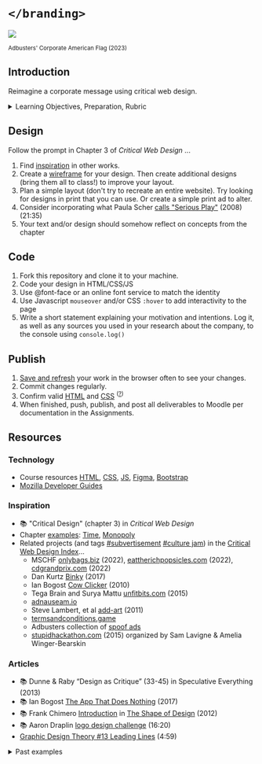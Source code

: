 
# `</branding>`

<img src="assets/img/corporate-flag-2023.png"> 

<small>Adbusters' Corporate American Flag (2023)</small>   





## Introduction

Reimagine a corporate message using critical web design.


<details>
<summary>Learning Objectives, Preparation, Rubric</summary>

### Learning Objectives

Students who complete this assignment will be able to:

- Compare [Dunne and Raby's A/B columns](assets/img/dunn-raby-a-b.png) e.g. critical design vs. commercial design
- Identify aspects of an organization's brand and identity including logo, wordmark, and logo lockup.
- Design a web page in Figma
- Demonstrate how to use @font-face and online type services like Google Fonts to style text in a web page.
- Implement a click event listener in Javascript.


### Preparation

Complete the following to prepare for this assignment: 

- Chapter 3 of Critical Web Design
- Course content listed on the schedule


### Rubric

See Moodle.

</details>










## Design

Follow the prompt in Chapter 3 of *Critical Web Design* ...

1. Find [inspiration](#inspiration) in other works.
1. Create a [wireframe](https://www.figma.com/resource-library/what-is-wireframing/) for your design. Then create additional designs (bring them all to class!) to improve your layout.
1. Plan a simple layout (don't try to recreate an entire website). Try looking for designs in print that you can use. Or create a simple print ad to alter.
1. Consider incorporating what Paula Scher [calls "Serious Play"](https://www.ted.com/talks/paula_scher_great_design_is_serious_not_solemn) (2008) (21:35)
1. Your text and/or design should somehow reflect on concepts from the chapter 


## Code

1. Fork this repository and clone it to your machine.
1. Code your design in HTML/CSS/JS
1. Use @font-face or an online font service to match the identity
1. Use Javascript `mouseover` and/or CSS `:hover` to add interactivity to the page
1. Write a short statement explaining your motivation and intentions. Log it, as well as any sources you used in your research about the company, to the console using `console.log()`


## Publish

1. [Save and refresh](https://github.com/omundy/learn-computing/blob/main/topics/keyboard-shortcuts.md#web-development-edit-save-refresh-loop) your work in the browser often to see your changes.
1. Commit changes regularly.
1. Confirm valid [HTML](https://validator.w3.org/) and [CSS](https://jigsaw.w3.org/css-validator/) <sup>([?](https://github.com/omundy/dig245-critical-web-design/blob/main/topics/html-css/css.md#css-validation))</sup>
1. When finished, push, publish, and post all deliverables to Moodle per documentation in the Assignments.






## Resources

### Technology

- Course resources [HTML](https://github.com/omundy/dig245-critical-web-design/blob/main/topics/html-css/html.md), [CSS](https://github.com/omundy/dig245-critical-web-design/blob/main/topics/html-css/css.md), [JS](https://github.com/omundy/dig245-critical-web-design/blob/main/topics/javascript/javascript.md), [Figma](https://github.com/omundy/dig245-critical-web-design#figma), [Bootstrap](https://github.com/omundy/dig245-critical-web-design#bootstrap)
- [Mozilla Developer Guides](https://developer.mozilla.org/en-US/docs/Web/Guide)



### Inspiration

- 📚 "Critical Design" (chapter 3) in *Critical Web Design*
- Chapter [examples](https://criticalwebdesign.github.io/book/#chapter-3-critical-design): 
[Time](https://criticalwebdesign.github.io/book/03-critical-design/examples/ikea-time/), 
[Monopoly](https://criticalwebdesign.github.io/book/03-critical-design/examples/adobe-monopoly)
- Related projects (and tags [#subvertisement](https://criticalwebdesign.github.io/index#subvertisement) [#culture jam](https://criticalwebdesign.github.io/index#culture-jam)) in the [Critical Web Design Index](https://criticalwebdesign.github.io/index/)...
  - MSCHF [onlybags.biz](https://onlybags.biz) (2022), [eattherichpopsicles.com](https:/eattherichpopsicles.com) (2022), [cdgrandprix.com](https:/cdgrandprix.com) (2022) 
  - Dan Kurtz [Binky](https://binky.rocks) (2017)
  - Ian Bogost [Cow Clicker](http://www.cowclicker.com/) (2010)
  - Tega Brain and Surya Mattu [unfitbits.com](unfitbits.com) (2015)
  - [adnauseam.io](https://adnauseam.io/)
  - Steve Lambert, et al [add-art](https://add-art.org/) (2011) 
  - [termsandconditions.game](https://www.termsandconditions.game) 
  - Adbusters collection of [spoof ads](https://www.adbusters.org/spoof-ads)
  - [stupidhackathon.com](https://stupidhackathon.com) (2015) organized by Sam Lavigne & Amelia Winger-Bearskin

### Articles

- 📚 Dunne & Raby “Design as Critique” (33-45) in Speculative Everything (2013)
- 📚 Ian Bogost [The App That Does Nothing](https://www.theatlantic.com/technology/archive/2017/06/the-app-that-does-nothing/529764/) (2017) 
- 📚 Frank Chimero [Introduction](https://shapeofdesignbook.com/chapters/00-introduction/) in [The Shape of Design](https://shapeofdesignbook.com/) (2012)
- 📚 Aaron Draplin [logo design challenge](https://www.youtube.com/watch?v=gVUVUoXrPzM) (16:20) 
- [Graphic Design Theory #13 Leading Lines](https://www.youtube.com/watch?v=oQGBqwekKmg) (4:59)



<details>
<summary>Past examples</summary>
  
- 2023
    - [Jeremy](https://jeremykemp1.github.io/dig245-unbranding/)
    - [Patrick](https://patrick-leary.github.io/dig245-unbranding/)
    - [Tyler](https://tyleryandt18.github.io/dig245-unbranding/)
    - [David](https://yodering.github.io/dig245-unbranding)
    - [Isabel](https://isabelra26.github.io/dig245-unbranding/)
    - [Richard](https://aequor29.github.io/dig245-unbranding/)
    - [Riana](https://rianadoctor.github.io/dig245-unbranding/)
    - [Will](https://wcox2.github.io/dig245-unbranding/)

</details>